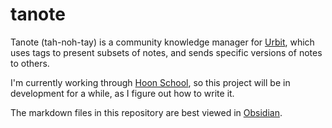 # tanote

Tanote (tah-noh-tay) is a community knowledge manager for [Urbit](https://urbit.org/docs/development/develop), which uses tags to present subsets of notes, and sends specific versions of notes to others.

I'm currently working through [Hoon School](https://urbit.org/docs/hoon/hoon-school), so this project will be in development for a while, as I figure out how to write it.

The markdown files in this repository are best viewed in [Obsidian](https://obsidian.md/).

